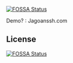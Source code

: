 [![FOSSA Status](https://app.fossa.com/api/projects/git%2Bgithub.com%2Ftahaluindo%2Fjagoanssh.com.svg?type=shield)](https://app.fossa.com/projects/git%2Bgithub.com%2Ftahaluindo%2Fjagoanssh.com?ref=badge_shield)

Demo? : Jagoanssh.com
 


## License
[![FOSSA Status](https://app.fossa.com/api/projects/git%2Bgithub.com%2Ftahaluindo%2Fjagoanssh.com.svg?type=large)](https://app.fossa.com/projects/git%2Bgithub.com%2Ftahaluindo%2Fjagoanssh.com?ref=badge_large)